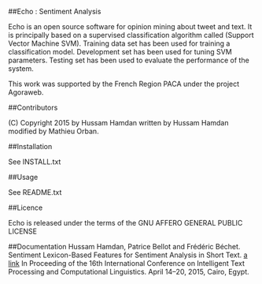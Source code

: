 
##Echo : Sentiment Analysis 

Echo is an open source software for opinion mining about tweet and text.
It is principally based on a supervised classification algorithm called (Support Vector Machine SVM). Training data set has been used for training a classification model. Development set has been used for tuning SVM parameters. Testing set has been used to evaluate the performance of the system.

This work was supported by the French Region PACA under the project Agoraweb.

##Contributors

(C) Copyright 2015 by Hussam Hamdan written by Hussam Hamdan modified by Mathieu Orban.


##Installation

See INSTALL.txt


##Usage

See README.txt


##Licence

Echo is released under the terms of the GNU AFFERO GENERAL PUBLIC LICENSE

##Documentation
Hussam Hamdan, Patrice Bellot and Frédéric Béchet. Sentiment Lexicon-Based Features for Sentiment Analysis in Short Text. [a link](https://www.google.com/url?q=http%3A%2F%2Fwww.academia.edu%2F11687899%2FSentiment_Lexicon-Based_Features_for_Sentiment_Analysis_in_Short_Text) In Proceeding of the 16th International Conference on Intelligent Text Processing and Computational Linguistics. April 14–20, 2015, Cairo, Egypt.

